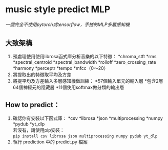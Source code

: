 # music style predict MLP
###### 一個完全不使用pytorch或tensorflow，手搓的MLP多層感知機

## 大致架構
1. 預處理使用使用librosa函式庫分析音樂的以下特徵：
*chroma_stft
*rms
*spectral_centroid
*spectral_bandwidth
*rolloff
*zero_crossing_rate
*harmony
*perceptr
*tempo
*mfcc（0～20）
2. 將提取出的特徵取平均及方差
3. 將提平均及方差輸入多層感知機做訓練：
*57個輸入單元的輸入層
*包含2層64個神經元的隱藏層
*11個使用softmax做分類的輸出層

## How to predict：
1. 確認你有安裝以下函式庫：
*csv
*librosa
*json
*multiprocessing
*numpy
*pydub
*yt_dlp\
若沒有，請使用pip安裝：\
```pip install csv librosa json multiprocessing numpy pydub yt_dlp```
2. 執行 prediction 中的 predict.py 檔案
